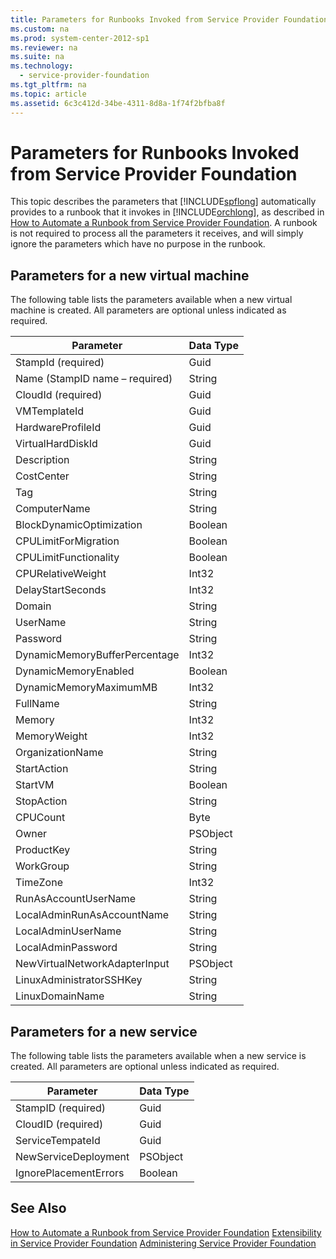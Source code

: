 ```yaml
---
title: Parameters for Runbooks Invoked from Service Provider Foundation
ms.custom: na
ms.prod: system-center-2012-sp1
ms.reviewer: na
ms.suite: na
ms.technology: 
  - service-provider-foundation
ms.tgt_pltfrm: na
ms.topic: article
ms.assetid: 6c3c412d-34be-4311-8d8a-1f74f2bfba8f
---
```

# Parameters for Runbooks Invoked from Service Provider Foundation
This topic describes the parameters that [!INCLUDE[spflong](./Token/spflong_md.md)] automatically provides to a runbook that it invokes in [!INCLUDE[orchlong](./Token/orchlong_md.md)], as described in [How to Automate a Runbook from Service Provider Foundation](./How-to-Automate-a-Runbook-from-Service-Provider-Foundation.md). A runbook is not required to process all the parameters it receives, and will simply ignore the parameters which have no purpose in the runbook.

## Parameters for a new virtual machine
The following table lists the parameters available when a new virtual machine is created. All parameters are optional unless indicated as required.

|Parameter|Data Type|
|-------------|-------------|
|StampId \(required\)|Guid|
|Name \(StampID name – required\)|String|
|CloudId \(required\)|Guid|
|VMTemplateId|Guid|
|HardwareProfileId|Guid|
|VirtualHardDiskId|Guid|
|Description|String|
|CostCenter|String|
|Tag|String|
|ComputerName|String|
|BlockDynamicOptimization|Boolean|
|CPULimitForMigration|Boolean|
|CPULimitFunctionality|Boolean|
|CPURelativeWeight|Int32|
|DelayStartSeconds|Int32|
|Domain|String|
|UserName|String|
|Password|String|
|DynamicMemoryBufferPercentage|Int32|
|DynamicMemoryEnabled|Boolean|
|DynamicMemoryMaximumMB|Int32|
|FullName|String|
|Memory|Int32|
|MemoryWeight|Int32|
|OrganizationName|String|
|StartAction|String|
|StartVM|Boolean|
|StopAction|String|
|CPUCount|Byte|
|Owner|PSObject|
|ProductKey|String|
|WorkGroup|String|
|TimeZone|Int32|
|RunAsAccountUserName|String|
|LocalAdminRunAsAccountName|String|
|LocalAdminUserName|String|
|LocalAdminPassword|String|
|NewVirtualNetworkAdapterInput|PSObject|
|LinuxAdministratorSSHKey|String|
|LinuxDomainName|String|

## Parameters for a new service
The following table lists the parameters available when a new service is created. All parameters are optional unless indicated as required.

|Parameter|Data Type|
|-------------|-------------|
|StampID \(required\)|Guid|
|CloudID \(required\)|Guid|
|ServiceTempateId|Guid|
|NewServiceDeployment|PSObject|
|IgnorePlacementErrors|Boolean|

## See Also
[How to Automate a Runbook from Service Provider Foundation](./How-to-Automate-a-Runbook-from-Service-Provider-Foundation.md)
[Extensibility in Service Provider Foundation](./Extensibility-in-Service-Provider-Foundation.md)
[Administering Service Provider Foundation](./Administering-Service-Provider-Foundation.md)


